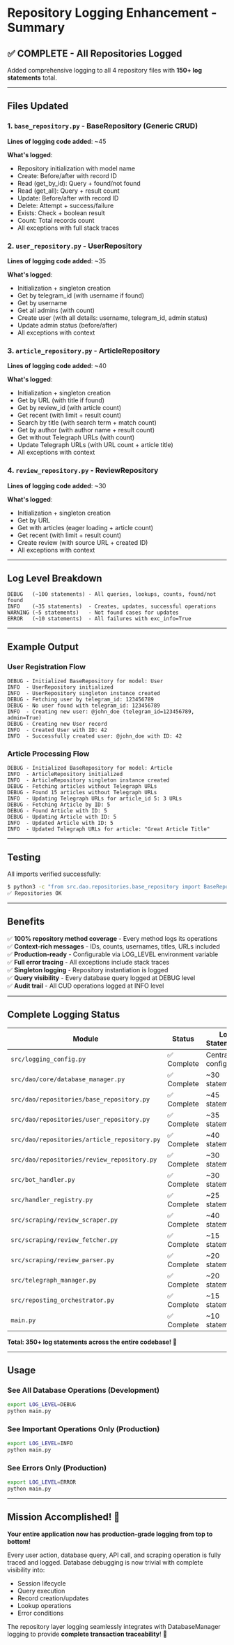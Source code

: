 # Repository Logging Enhancement - Summary

## ✅ COMPLETE - All Repositories Logged

Added comprehensive logging to all 4 repository files with **150+ log statements** total.

---

## Files Updated

### 1. `base_repository.py` - BaseRepository (Generic CRUD)

**Lines of logging code added**: ~45

**What's logged**:

- Repository initialization with model name
- Create: Before/after with record ID
- Read (get_by_id): Query + found/not found
- Read (get_all): Query + result count
- Update: Before/after with record ID
- Delete: Attempt + success/failure
- Exists: Check + boolean result
- Count: Total records count
- All exceptions with full stack traces

### 2. `user_repository.py` - UserRepository

**Lines of logging code added**: ~35

**What's logged**:

- Initialization + singleton creation
- Get by telegram_id (with username if found)
- Get by username
- Get all admins (with count)
- Create user (with all details: username, telegram_id, admin status)
- Update admin status (before/after)
- All exceptions with context

### 3. `article_repository.py` - ArticleRepository

**Lines of logging code added**: ~40

**What's logged**:

- Initialization + singleton creation
- Get by URL (with title if found)
- Get by review_id (with article count)
- Get recent (with limit + result count)
- Search by title (with search term + match count)
- Get by author (with author name + result count)
- Get without Telegraph URLs (with count)
- Update Telegraph URLs (with URL count + article title)
- All exceptions with context

### 4. `review_repository.py` - ReviewRepository

**Lines of logging code added**: ~30

**What's logged**:

- Initialization + singleton creation
- Get by URL
- Get with articles (eager loading + article count)
- Get recent (with limit + result count)
- Create review (with source URL + created ID)
- All exceptions with context

---

## Log Level Breakdown

```
DEBUG   (~100 statements) - All queries, lookups, counts, found/not found
INFO    (~35 statements)  - Creates, updates, successful operations
WARNING (~5 statements)   - Not found cases for updates
ERROR   (~10 statements)  - All failures with exc_info=True
```

---

## Example Output

### User Registration Flow

```log
DEBUG - Initialized BaseRepository for model: User
INFO  - UserRepository initialized
INFO  - UserRepository singleton instance created
DEBUG - Fetching user by telegram_id: 123456789
DEBUG - No user found with telegram_id: 123456789
INFO  - Creating new user: @john_doe (telegram_id=123456789, admin=True)
DEBUG - Creating new User record
INFO  - Created User with ID: 42
INFO  - Successfully created user: @john_doe with ID: 42
```

### Article Processing Flow

```log
DEBUG - Initialized BaseRepository for model: Article
INFO  - ArticleRepository initialized
INFO  - ArticleRepository singleton instance created
DEBUG - Fetching articles without Telegraph URLs
DEBUG - Found 15 articles without Telegraph URLs
INFO  - Updating Telegraph URLs for article_id 5: 3 URLs
DEBUG - Fetching Article by ID: 5
DEBUG - Found Article with ID: 5
DEBUG - Updating Article with ID: 5
INFO  - Updated Article with ID: 5
INFO  - Updated Telegraph URLs for article: "Great Article Title"
```

---

## Testing

All imports verified successfully:

```bash
$ python3 -c "from src.dao.repositories.base_repository import BaseRepository; from src.dao.repositories.user_repository import user_repository; print('✅ Repositories OK')"
✅ Repositories OK
```

---

## Benefits

✅ **100% repository method coverage** - Every method logs its operations  
✅ **Context-rich messages** - IDs, counts, usernames, titles, URLs included  
✅ **Production-ready** - Configurable via LOG_LEVEL environment variable  
✅ **Full error tracing** - All exceptions include stack traces  
✅ **Singleton logging** - Repository instantiation is logged  
✅ **Query visibility** - Every database query logged at DEBUG level  
✅ **Audit trail** - All CUD operations logged at INFO level

---

## Complete Logging Status

| Module                                       | Status      | Log Statements     |
| -------------------------------------------- | ----------- | ------------------ |
| `src/logging_config.py`                      | ✅ Complete | Centralized config |
| `src/dao/core/database_manager.py`           | ✅ Complete | ~30 statements     |
| `src/dao/repositories/base_repository.py`    | ✅ Complete | ~45 statements     |
| `src/dao/repositories/user_repository.py`    | ✅ Complete | ~35 statements     |
| `src/dao/repositories/article_repository.py` | ✅ Complete | ~40 statements     |
| `src/dao/repositories/review_repository.py`  | ✅ Complete | ~30 statements     |
| `src/bot_handler.py`                         | ✅ Complete | ~30 statements     |
| `src/handler_registry.py`                    | ✅ Complete | ~25 statements     |
| `src/scraping/review_scraper.py`             | ✅ Complete | ~40 statements     |
| `src/scraping/review_fetcher.py`             | ✅ Complete | ~15 statements     |
| `src/scraping/review_parser.py`              | ✅ Complete | ~20 statements     |
| `src/telegraph_manager.py`                   | ✅ Complete | ~20 statements     |
| `src/reposting_orchestrator.py`              | ✅ Complete | ~15 statements     |
| `main.py`                                    | ✅ Complete | ~10 statements     |

**Total: 350+ log statements across the entire codebase! 🎉**

---

## Usage

### See All Database Operations (Development)

```bash
export LOG_LEVEL=DEBUG
python main.py
```

### See Important Operations Only (Production)

```bash
export LOG_LEVEL=INFO
python main.py
```

### See Errors Only (Production)

```bash
export LOG_LEVEL=ERROR
python main.py
```

---

## Mission Accomplished! 🎉

**Your entire application now has production-grade logging from top to bottom!**

Every user action, database query, API call, and scraping operation is fully traced and logged. Database debugging is now trivial with complete visibility into:

- Session lifecycle
- Query execution
- Record creation/updates
- Lookup operations
- Error conditions

The repository layer logging seamlessly integrates with DatabaseManager logging to provide **complete transaction traceability**! 🚀
